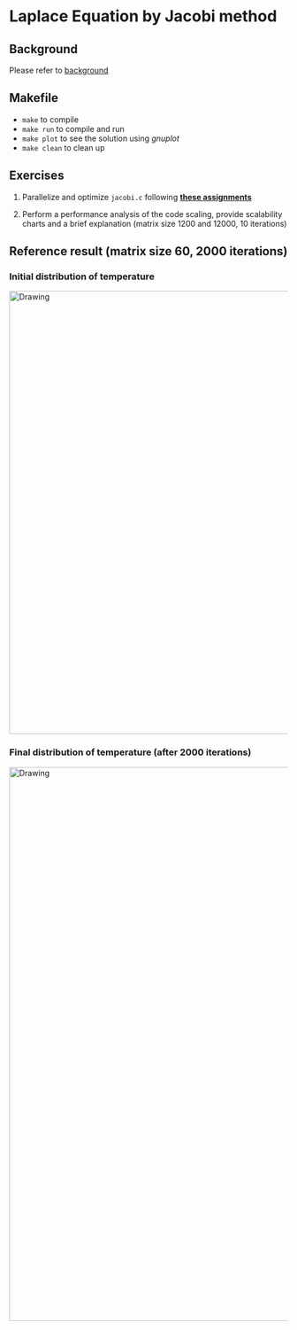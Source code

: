 # Laplace Equation by Jacobi method
## Background

Please refer to [background](./repo/background.md)


## Makefile
- `make` to compile
- `make run` to compile and run
- `make plot` to see the solution using *gnuplot*
- `make clean` to clean up



## Exercises
1. Parallelize and optimize `jacobi.c` following
   [**these assignments**](./repo/hints.md)

2. Perform a performance analysis of the code scaling, provide
   scalability charts and a brief explanation (matrix size 1200 and
   12000, 10 iterations)


## Reference result (matrix size 60, 2000 iterations)
### Initial distribution of temperature

<img src="./repo/ref_Init.png" alt="Drawing" style="width: 800px;"/>

### Final distribution of temperature (after 2000 iterations)

<img src="./repo/ref2.png" alt="Drawing" style="width: 1000px;"/>
